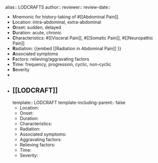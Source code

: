 alias:: LODCRAFTS
author::
reviewer::
review-date::

- Mnemonic for history-taking of #[[Abdominal Pain]].
- **L**ocation: intra-abdominal, extra-abdominal
- **O**nset: sudden, delayed
- **D**uration: acute, chronic
- **C**haracteristics: #[[Visceral Pain]], #[[Somatic Pain]], #[[Neuropathic Pain]]
- **R**adiation: {{embed [[Radiation in Abdominal Pain]] }}
- **A**ssociated symptoms
- **F**actors: relieving/aggravating factors
- **T**ime: frequency, progression, cyclic, non-cyclic
- **S**everity
-
- ## [[LODCRAFT]]
  template:: LODCRAFT
  template-including-parent:: false
	- Location:
	- Onset:
	- Duration:
	- Characteristics:
	- Radiation:
	- Associated symptoms:
	- Aggravating factors:
	- Relieving factors:
	- Time:
	- Severity: